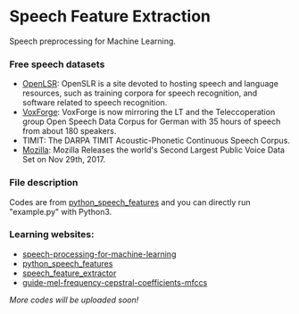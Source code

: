 # Speech Feature Extraction
Speech preprocessing for Machine Learning.

### Free speech datasets
* [OpenLSR](http://www.openslr.org): OpenSLR is a site devoted to hosting speech and language resources, such as training corpora for speech recognition, and software related to speech recognition.
* [VoxForge](http://www.voxforge.org/): VoxForge is now mirroring the LT and the Teleccoperation group Open Speech Data Corpus for German with 35 hours of speech from about 180 speakers. 
* TIMIT: The DARPA TIMIT Acoustic-Phonetic Continuous Speech Corpus.
* [Mozilla](https://medium.com/mozilla-open-innovation/sharing-our-common-voice-mozilla-releases-second-largest-public-voice-data-set-e88f7d6b7666): Mozilla Releases the world's Second Largest Public Voice Data Set on Nov 29th, 2017.

### File description
Codes are from [python_speech_features](https://github.com/jameslyons/python_speech_features) and you can directly run "example.py" with Python3.

### Learning websites:
* [speech-processing-for-machine-learning](http://haythamfayek.com/2016/04/21/speech-processing-for-machine-learning.html)
* [python_speech_features](https://github.com/jameslyons/python_speech_features)
* [speech_feature_extractor](https://github.com/ZhihaoDU/speech_feature_extractor)
* [guide-mel-frequency-cepstral-coefficients-mfccs](http://practicalcryptography.com/miscellaneous/machine-learning/guide-mel-frequency-cepstral-coefficients-mfccs/)


_More codes will be uploaded soon!_
